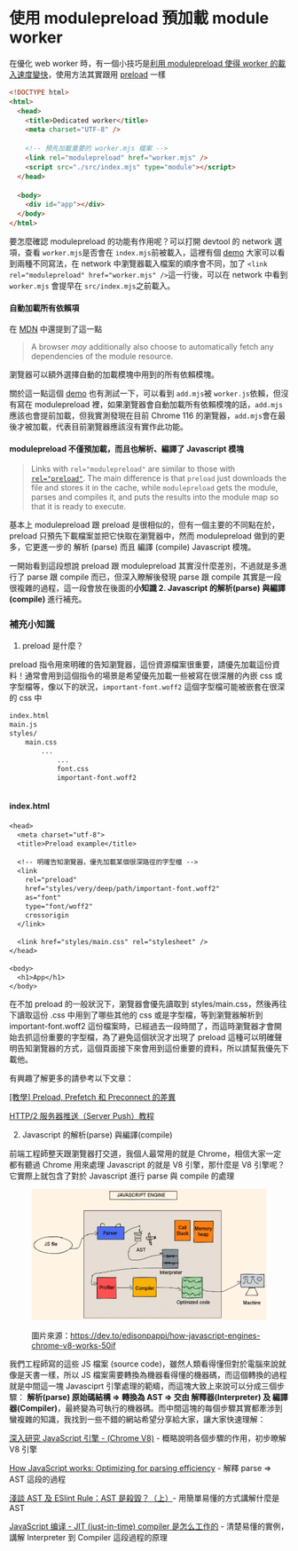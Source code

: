 # 使用 modulepreload 預加載 module worker

在優化 web worker 時，有一個小技巧是[利用 modulepreload 使得 worker 的載入速度變快](https://web.dev/module-workers/#preload-workers-with-modulepreload)，使用方法其實跟用 [preload](https://developer.mozilla.org/en-US/docs/Web/HTML/Attributes/rel/preload) 一樣&#x20;

```html
<!DOCTYPE html>
<html>
  <head>
    <title>Dedicated worker</title>
    <meta charset="UTF-8" />
    
    <!-- 預先加載重要的 worker.mjs 檔案 -->
    <link rel="modulepreload" href="worker.mjs" />
    <script src="./src/index.mjs" type="module"></script>
  </head>

  <body>
    <div id="app"></div>
  </body>
</html>
```

要怎麼確認 modulepreload 的功能有作用呢？可以打開 devtool 的 network 選項，查看 `worker.mjs`是否會在 `index.mjs`前被載入，這裡有個 [demo](https://codesandbox.io/s/module-preload-jycg7q) 大家可以看到兩種不同寫法，在 network 中瀏覽器載入檔案的順序會不同，加了 `<link rel="modulepreload" href="worker.mjs" />`這一行後，可以在 network 中看到 `worker.mjs` 會提早在 `src/index.mjs`之前載入。

#### 自動加載所有依賴項

在 [MDN](https://developer.mozilla.org/en-US/docs/Web/HTML/Attributes/rel/modulepreload) 中還提到了這一點

> A browser _may_ additionally also choose to automatically fetch any dependencies of the module resource.

瀏覽器可以額外選擇自動的加載模塊中用到的所有依賴模塊。

關於這一點這個 [demo](https://codesandbox.io/s/module-preload-jycg7q?file=/public/add.mjs) 也有測試一下，可以看到 `add.mjs`被 `worker.js`依賴，但沒有寫在 modulepreload 裡，如果瀏覽器會自動加載所有依賴模塊的話，`add.mjs`應該也會提前加載，但我實測發現在目前 Chrome 116 的瀏覽器，`add.mjs`會在最後才被加載，代表目前瀏覽器應該沒有實作此功能。

#### modulepreload 不僅預加載，而且也解析、編譯了 Javascript 模塊

> Links with `rel="modulepreload"` are similar to those with [`rel="preload"`](https://developer.mozilla.org/en-US/docs/Web/HTML/Attributes/rel/preload). The main difference is that `preload` just downloads the file and stores it in the cache, while `modulepreload` gets the module, parses and compiles it, and puts the results into the module map so that it is ready to execute.

基本上 modulepreload 跟 preload 是很相似的，但有一個主要的不同點在於，preload 只預先下載檔案並把它快取在瀏覽器中，然而 modulepreload 做到的更多，它更進一步的 解析 (parse) 而且 編譯 (compile) Javascript 模塊。

一開始看到這段想說 preload 跟 modulepreload 其實沒什麼差別，不過就是多進行了 parse 跟 compile 而已，但深入瞭解後發現 parse 跟 compile 其實是一段很複雜的過程，這一段會放在後面的**小知識 2. Javascript 的解析(parse) 與編譯(compile)** 進行補充。

### 補充小知識

1. preload 是什麼？

preload 指令用來明確的告知瀏覽器，這份資源檔案很重要，請優先加載這份資料！通常會用到這個指令的場景是希望優先加載一些被寫在很深層的內嵌 css 或字型檔等，像以下的狀況，`important-font.woff2` 這個字型檔可能被嵌套在很深的 css 中

```
index.html
main.js
styles/
    main.css
        ...
            ...
            font.css
            important-font.woff2
        
```

#### index.html

```
<head>
  <meta charset="utf-8">
  <title>Preload example</title>

  <!-- 明確告知瀏覽器，優先加載某個很深路徑的字型檔 -->
  <link
    rel="preload"
    href="styles/very/deep/path/important-font.woff2"
    as="font"
    type="font/woff2"
    crossorigin
  </link>
  
  <link href="styles/main.css" rel="stylesheet" />
</head>

<body>
  <h1>App</h1>
</body>
```

在不加 preload 的一般狀況下，瀏覽器會優先讀取到 styles/main.css，然後再往下讀取這份 .css 中用到了哪些其他的 css 或是字型檔，等到瀏覽器解析到 important-font.woff2 這份檔案時，已經過去一段時間了，而這時瀏覽器才會開始去抓這份重要的字型檔，為了避免這個狀況才出現了 preload 這種可以明確聲明告知瀏覽器的方式，這個頁面接下來會用到這份重要的資料，所以請幫我優先下載他。

有興趣了解更多的請參考以下文章：

[\[教學\] Preload, Prefetch 和 Preconnect 的差異](https://www.shubo.io/preload-prefetch-preconnect/)

[HTTP/2 服务器推送（Server Push）教程](https://www.ruanyifeng.com/blog/2018/03/http2\_server\_push.html)



2. Javascript 的解析(parse) 與編譯(compile)

前端工程師整天跟瀏覽器打交道，我個人最常用的就是 Chrome，相信大家一定都有聽過 Chrome 用來處理 Javascript 的就是 V8 引擎，那什麼是 V8 引擎呢？它實際上就包含了對於 Javascript 進行 parse 與 compile 的處理

<figure><img src=".gitbook/assets/javascript engine.jpeg" alt=""><figcaption><p>圖片來源：<a href="https://dev.to/edisonpappi/how-javascript-engines-chrome-v8-works-50if">https://dev.to/edisonpappi/how-javascript-engines-chrome-v8-works-50if</a></p></figcaption></figure>

我們工程師寫的這些 JS 檔案 (source code)，雖然人類看得懂但對於電腦來說就像是天書一樣，所以 JS 檔案需要轉換為機器看得懂的機器碼，而這個轉換的過程就是中間這一塊 Javasciprt 引擎處理的範疇，而這塊大致上來說可以分成三個步驟： **解析(parse) 原始碼結構 => 轉換為 AST => 交由 解釋器(Interpreter) 及 編譯器(Compiler)**，最終變為可執行的機器碼。而中間這塊的每個步驟其實都牽涉到蠻複雜的知識，我找到一些不錯的網站希望分享給大家，讓大家快速理解：

[深入研究 JavaScript 引擎 - (Chrome V8)](https://dev.to/edisonpappi/how-javascript-engines-chrome-v8-works-50if) - 概略說明各個步驟的作用，初步暸解 V8 引擎

[How JavaScript works: Optimizing for parsing efficiency](https://blog.logrocket.com/how-javascript-works-optimizing-for-parsing-efficiency/) - 解釋 parse => AST 這段的過程

[淺談 AST 及 ESlint Rule：AST 是殺毀？（上）](https://chihyang41.github.io/2021/06/28/AST-and-ESLint-Introduction-part-1/)- 用簡單易懂的方式講解什麼是 AST

[JavaScript 编译 - JIT (just-in-time) compiler 是怎么工作的](https://zhuanlan.zhihu.com/p/99395691) - 清楚易懂的實例，講解 Interpreter 到 Compiler 這段過程的原理

